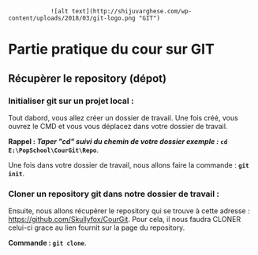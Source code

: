                 ![alt text](http://shijuvarghese.com/wp-content/uploads/2018/03/git-logo.png "GIT")

# Partie pratique du cour sur GIT

## Récupèrer le repository (dépot)

### Initialiser git sur un projet local :
Tout dabord, vous allez créer un dossier de travail.
Une fois créé, vous ouvrez le CMD et vous vous déplacez dans votre dossier de travail.

**Rappel : _Taper "cd" suivi du chemin de votre dossier exemple :_ `cd E:\PopSchool\CourGit\Repo`**.

Une fois dans votre dossier de travail, nous allons faire la commande : **`git init`**.
 
### Cloner un repository git dans notre dossier de travail :

Ensuite, nous allons récupèrer le repository qui se trouve à cette adresse : https://github.com/Skullyfox/CourGit.
Pour cela, il nous faudra CLONER celui-ci grace au lien fournit sur la page du repository.

**Commande : `git clone`**.
